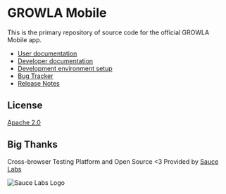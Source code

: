 # GROWLA Mobile

This is the primary repository of source code for the official GROWLA Mobile app.

- [User documentation](http://docs.moodle.org/en/Moodle_Mobile)
- [Developer documentation](http://docs.moodle.org/dev/Moodle_Mobile)
- [Development environment setup](http://docs.moodle.org/dev/Setting_up_your_development_environment_for_Moodle_Mobile_2)
- [Bug Tracker](https://tracker.moodle.org/browse/MOBILE)
- [Release Notes](http://docs.moodle.org/dev/Moodle_Mobile_Release_Notes)

## License

[Apache 2.0](http://www.apache.org/licenses/LICENSE-2.0)

## Big Thanks

Cross-browser Testing Platform and Open Source <3 Provided by [Sauce Labs](https://saucelabs.com)

![Sauce Labs Logo](https://user-images.githubusercontent.com/557037/43443976-d88d5a78-94a2-11e8-8915-9f06521423dd.png)
